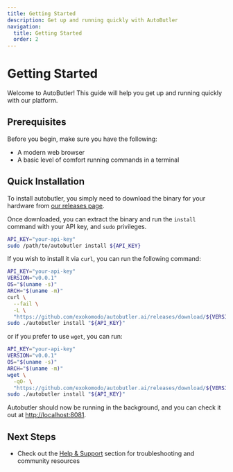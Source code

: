 ```yaml
---
title: Getting Started
description: Get up and running quickly with AutoButler
navigation:
  title: Getting Started
  order: 2
---
```


# Getting Started

Welcome to AutoButler! This guide will help you get up and running quickly with our platform.

## Prerequisites

Before you begin, make sure you have the following:

- A modern web browser
- A basic level of comfort running commands in a terminal

## Quick Installation

To install autobutler, you simply need to download the binary for your hardware from
[our releases page](https://github.com/autobutler-ai/autobutler.ai/releases).

Once downloaded, you can extract the binary and run the `install` command with your
API key, and `sudo` privileges.

```bash
API_KEY="your-api-key"
sudo /path/to/autobutler install ${API_KEY}
```

If you wish to install it via `curl`, you can run the following command:

```bash
API_KEY="your-api-key"
VERSION="v0.0.1"
OS="$(uname -s)"
ARCH="$(uname -m)"
curl \
  --fail \
  -L \
  "https://github.com/exokomodo/autobutler.ai/releases/download/${VERSION}/autobutler_${OS}_${ARCH}.tar.gz" | tar -xvz
sudo ./autobutler install "${API_KEY}"
```

or if you prefer to use `wget`, you can run:

```bash
API_KEY="your-api-key"
VERSION="v0.0.1"
OS="$(uname -s)"
ARCH="$(uname -m)"
wget \
  -qO- \
  "https://github.com/exokomodo/autobutler.ai/releases/download/${VERSION}/autobutler_${OS}_${ARCH}.tar.gz" | tar -xvz
sudo ./autobutler install "${API_KEY}"
```

Autobutler should now be running in the background, and you can check it out at [http://localhost:8081](http://localhost:8081).

## Next Steps

- Check out the [Help & Support](/docs/help) section for troubleshooting and community resources
